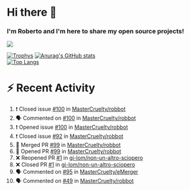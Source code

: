 # Hi there 👋
### I'm Roberto and I'm here to share my open source projects!

<img src="https://komarev.com/ghpvc/?username=mastercruelty&label=Profile views&color=0e75b6"><br>

[![Trophys](https://github-profile-trophy.vercel.app/?username=mastercruelty)](https://github.com/ryo-ma/github-profile-trophy)
[![Anurag's GitHub stats](https://github-readme-stats.vercel.app/api?username=mastercruelty&show_icons=true&theme=tokyonight)](https://github.com/anuraghazra/github-readme-stats)<br>
[![Top Langs](https://github-readme-stats.vercel.app/api/top-langs/?username=mastercruelty&langs_count=8&hide=jupyter%20notebook&exclude_repo=Alarm-project&langs_count=6&layout=compact&theme=tokyonight)](https://github.com/anuraghazra/github-readme-stats)

# :zap: Recent Activity
<!--START_SECTION:activity-->
1. ❗️ Closed issue [#100](https://github.com/MasterCruelty/robbot/issues/100) in [MasterCruelty/robbot](https://github.com/MasterCruelty/robbot)
2. 🗣 Commented on [#100](https://github.com/MasterCruelty/robbot/issues/100) in [MasterCruelty/robbot](https://github.com/MasterCruelty/robbot)
3. ❗️ Opened issue [#100](https://github.com/MasterCruelty/robbot/issues/100) in [MasterCruelty/robbot](https://github.com/MasterCruelty/robbot)
4. ❗️ Closed issue [#92](https://github.com/MasterCruelty/robbot/issues/92) in [MasterCruelty/robbot](https://github.com/MasterCruelty/robbot)
5. 🎉 Merged PR [#99](https://github.com/MasterCruelty/robbot/pull/99) in [MasterCruelty/robbot](https://github.com/MasterCruelty/robbot)
6. 💪 Opened PR [#99](https://github.com/MasterCruelty/robbot/pull/99) in [MasterCruelty/robbot](https://github.com/MasterCruelty/robbot)
7. ❌ Reopened PR [#1](https://github.com/gi-lom/non-un-altro-sciopero/pull/1) in [gi-lom/non-un-altro-sciopero](https://github.com/gi-lom/non-un-altro-sciopero)
8. ❌ Closed PR [#1](https://github.com/gi-lom/non-un-altro-sciopero/pull/1) in [gi-lom/non-un-altro-sciopero](https://github.com/gi-lom/non-un-altro-sciopero)
9. 🗣 Commented on [#95](https://github.com/MasterCruelty/eMerger/issues/95) in [MasterCruelty/eMerger](https://github.com/MasterCruelty/eMerger)
10. 🗣 Commented on [#49](https://github.com/MasterCruelty/robbot/issues/49) in [MasterCruelty/robbot](https://github.com/MasterCruelty/robbot)
<!--END_SECTION:activity-->
